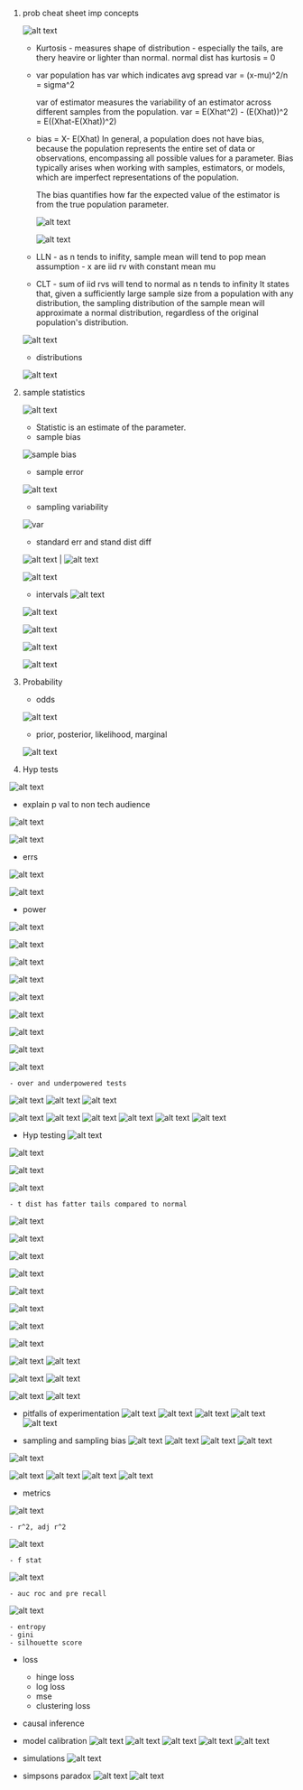 1. prob cheat sheet
    imp concepts

    
    ![alt text](image-43.png)

    - Kurtosis - measures shape of distribution - especially the tails, are thery heavire or lighter than normal. normal dist has kurtosis = 0

    - var 
        population has var which indicates avg spread
        var = (x-mu)^2/n = sigma^2

        var of estimator measures the variability of an estimator across different samples from the population.
        var = E(Xhat^2) - (E(Xhat))^2 = E((Xhat-E(Xhat))^2) 

        
    - bias = X- E(Xhat)
        In general, a population does not have bias, because the population represents the entire set of data or observations, encompassing all possible values for a parameter. Bias typically arises when working with samples, estimators, or models, which are imperfect representations of the population.

        The bias quantifies how far the expected value of the estimator is from the true population parameter.

        ![alt text](image-27.png)

        ![alt text](image-28.png)

    - LLN - as n tends to inifity, sample mean will tend to pop mean
    assumption - x are iid rv with constant mean mu

    - CLT - sum of iid rvs will tend to normal as n tends to infinity
    It states that, given a sufficiently large sample size from a population with any distribution, the sampling distribution of the sample mean will approximate a normal distribution, regardless of the original population's distribution.

    ![alt text](image-10.png)

    - distributions

    ![alt text](image-11.png)

2. sample statistics

    ![alt text](image-7.png)

    - Statistic is an estimate of the parameter.
    - sample bias

    ![sample bias](image-8.png)

    - sample error

    ![alt text](image-6.png)

    - sampling variability

    ![var](image-9.png)

    - standard err and stand dist diff

    ![alt text](image-14.png) | ![alt text](image-17.png)

    ![alt text](image-16.png)

    - intervals
    ![alt text](image-19.png)

    ![alt text](image-26.png)

    ![alt text](image-21.png)

    ![alt text](image-22.png)

    ![alt text](image-25.png)

3. Probability

    - odds

    ![alt text](image-12.png)

    - prior, posterior, likelihood, marginal

    ![alt text](image-13.png)

4. Hyp tests

![alt text](image-29.png)

- explain p val to non tech audience

![alt text](image-30.png)

![alt text](image-31.png)



- errs

![alt text](image-32.png)

![alt text](image-33.png)

- power

![alt text](image-44.png)

![alt text](image-34.png)

![alt text](image-36.png)

![alt text](image-37.png)

![alt text](image-35.png)

![alt text](image-45.png)

![alt text](image-47.png)

![alt text](image-48.png)

![alt text](image-49.png)

    - over and underpowered tests
![alt text](image-86.png)
![alt text](image-87.png)
![alt text](image-88.png)

![alt text](image-91.png)
![alt text](image-92.png)
![alt text](image-93.png)
![alt text](image-94.png)
![alt text](image-95.png)
![alt text](image-96.png)

- Hyp testing
![alt text](image-38.png)

![alt text](image-39.png)

![alt text](image-40.png)

![alt text](image-41.png)

    - t dist has fatter tails compared to normal

![alt text](image-42.png)

![alt text](image-46.png)

![alt text](image-50.png)

![alt text](image-51.png)

![alt text](image-52.png)

![alt text](image-53.png)

![alt text](image-62.png)

![alt text](image-54.png)

![alt text](image-55.png)
![alt text](image-56.png)

![alt text](image-57.png)
![alt text](image-58.png)

![alt text](image-59.png)
![alt text](image-60.png)


- pitfalls of experimentation 
![alt text](image-66.png)
![alt text](image-67.png)
![alt text](image-68.png)
![alt text](image-69.png)
![alt text](image-85.png)




- sampling and sampling bias
![alt text](image-75.png)
![alt text](image-76.png)
![alt text](image-77.png)
![alt text](image-78.png)

![alt text](image-84.png)

![alt text](image-79.png)
![alt text](image-80.png)
![alt text](image-81.png)
![alt text](image-82.png)

- metrics

![alt text](image-61.png)

    - r^2, adj r^2
    
![alt text](image-63.png)

    - f stat
![alt text](image-64.png)

    - auc roc and pre recall

![alt text](image-65.png)

    - entropy
    - gini
    - silhouette score

- loss
    - hinge loss
    - log loss
    - mse
    - clustering loss



- causal inference

- model calibration
![alt text](image-70.png)
![alt text](image-71.png)
![alt text](image-72.png)
![alt text](image-73.png)
![alt text](image-74.png)

- simulations
![alt text](image-83.png)

- simpsons paradox
![alt text](image-90.png)
![alt text](image-89.png)









